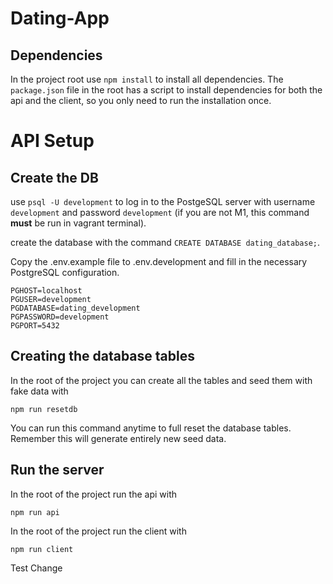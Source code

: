 # Dating-App

## Dependencies

In the project root use `npm install` to install all dependencies. The `package.json` file in the root has a script to install dependencies for both the api and the client, so you only need to run the installation once.

# API Setup

## Create the DB

use `psql -U development` to log in to the PostgeSQL server with username `development` and password `development` (if you are not M1, this command **must** be run in vagrant terminal).

create the database with the command `CREATE DATABASE dating_database;`.

Copy the .env.example file to .env.development and fill in the necessary PostgreSQL configuration.

```
PGHOST=localhost
PGUSER=development
PGDATABASE=dating_development
PGPASSWORD=development
PGPORT=5432
```

## Creating the database tables

In the root of the project you can create all the tables and seed them with fake data with

```
npm run resetdb
```

You can run this command anytime to full reset the database tables. Remember this will generate entirely new seed data.

## Run the server

In the root of the project run the api with

```
npm run api
```

In the root of the project run the client with

```
npm run client
```

Test Change
